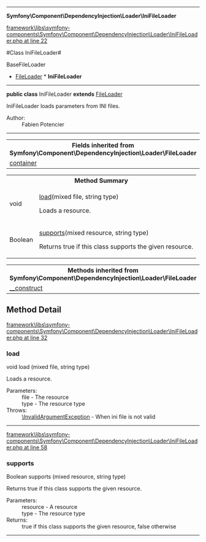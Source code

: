 

- - -

**Symfony\Component\DependencyInjection\Loader\IniFileLoader**


<a href="https://github.com/JeyDotC/Hirudo/blob/master/framework/libs/symfony-components/Symfony/Component/DependencyInjection/Loader/IniFileLoader.php#L22" target='_blank'>framework\libs\symfony-components\Symfony\Component\DependencyInjection\Loader\IniFileLoader.php at line 22</a>

#Class IniFileLoader#

BaseFileLoader
* <a href="https://github.com/JeyDotC/Hirudo-docs/blob/master/Symfony/Component/DependencyInjection/Loader/FileLoader.md">FileLoader</a>
        * **IniFileLoader**




- - -

<p><strong>public  class</strong> <span>IniFileLoader</span>
<strong>extends</strong> <a href="https://github.com/JeyDotC/Hirudo-docs/blob/master/Symfony/Component/DependencyInjection/Loader/FileLoader.md">FileLoader</a>

</p>

<div class="comment" id="overview_description"><p>IniFileLoader loads parameters from INI files.</p></div>

<dl>
<dt>Author:</dt>
<dd>Fabien Potencier <fabien@symfony.com></dd>
</dl>


- - -

<table class="inherit">
<tr><th colspan="2">Fields inherited from Symfony\Component\DependencyInjection\Loader\FileLoader</th></tr>
<tr><td><a href="https://github.com/JeyDotC/Hirudo-docs/blob/master/Symfony/Component/DependencyInjection/Loader/FileLoader.md#container">container</a></td></tr></table>

<table id="summary_method">
<tr><th colspan="2">Method Summary</th></tr>
<tr>
<td><span class='k'></span> <span class='nx'>void</span></td>
<td class="description"><p class="name"><a href="#load">load</a>(mixed file, string type)</p><p class="description">Loads a resource.</p></td>
</tr>
<tr>
<td><span class='k'></span> <span class='nx'>Boolean</span></td>
<td class="description"><p class="name"><a href="#supports">supports</a>(mixed resource, string type)</p><p class="description">Returns true if this class supports the given resource.</p></td>
</tr>
</table>

<table class="inherit">
<tr><th colspan="2">Methods inherited from Symfony\Component\DependencyInjection\Loader\FileLoader</th></tr>
<tr><td><a href="https://github.com/JeyDotC/Hirudo-docs/blob/master/Symfony/Component/DependencyInjection/Loader/FileLoader.md#__construct">__construct</a></td></tr></table>

<h2 id="detail_method">Method Detail</h2>

<a href="https://github.com/JeyDotC/Hirudo/blob/master/framework/libs/symfony-components/Symfony/Component/DependencyInjection/Loader/IniFileLoader.php#L32" target='_blank'>framework\libs\symfony-components\Symfony\Component\DependencyInjection\Loader\IniFileLoader.php at line 32</a>

<h3 id="load()">load</h3>
<span class='k'></span> <span class='nx'>void</span> <span class='nf'>load</span> (mixed file, string type)

<div class="details">
<p>Loads a resource.</p><dl>
<dt>Parameters:</dt>
<dd>file - The resource</dd>
<dd>type - The resource type</dd>
<dt>Throws:</dt>
<dd><a href="../../../../symfony/component/dependencyinjection/exception/invalidargumentexception.html">\InvalidArgumentException</a> - When ini file is not valid</dd>
</dl>

</div>

- - -


<a href="https://github.com/JeyDotC/Hirudo/blob/master/framework/libs/symfony-components/Symfony/Component/DependencyInjection/Loader/IniFileLoader.php#L58" target='_blank'>framework\libs\symfony-components\Symfony\Component\DependencyInjection\Loader\IniFileLoader.php at line 58</a>

<h3 id="supports()">supports</h3>
<span class='k'></span> <span class='nx'>Boolean</span> <span class='nf'>supports</span> (mixed resource, string type)

<div class="details">
<p>Returns true if this class supports the given resource.</p><dl>
<dt>Parameters:</dt>
<dd>resource - A resource</dd>
<dd>type - The resource type</dd>
<dt>Returns:</dt>
<dd>true if this class supports the given resource, false otherwise</dd>
</dl>

</div>

- - -

